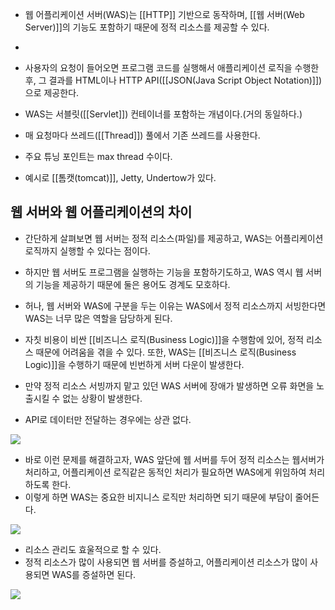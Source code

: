 
- 웹 어플리케이션 서버(WAS)는 [[HTTP]] 기반으로 동작하며, [[웹 서버(Web Server)]]의 기능도 포함하기 때문에 정적 리소스를 제공할 수 있다. 
- 
- 사용자의 요청이 들어오면 프로그램 코드를 실행해서 애플리케이션 로직을 수행한 후, 그 결과를 HTML이나 HTTP API([[JSON(Java Script Object Notation)]])으로 제공한다.  

- WAS는 서블릿([[Servlet]]) 컨테이너를 포함하는 개념이다.(거의 동일하다.)

- 매 요청마다 쓰레드([[Thread]]) 풀에서 기존 쓰레드를 사용한다.
- 주요 튜닝 포인트는 max thread 수이다.

- 예시로 [[톰캣(tomcat)]], Jetty, Undertow가 있다.


## 웹 서버와 웹 어플리케이션의 차이

- 간단하게 살펴보면 웹 서버는 정적 리소스(파일)를 제공하고, WAS는 어플리케이션 로직까지 실행할 수 있다는 점이다.

- 하지만 웹 서버도 프로그램을 실행하는 기능을 포함하기도하고, WAS 역시 웹 서버의 기능을 제공하기 때문에 둘은 용어도 경계도 모호하다.

- 허나, 웹 서버와 WAS에 구분을 두는 이유는 WAS에서 정적 리소스까지 서빙한다면 WAS는 너무 많은 역할을 담당하게 된다. 

- 자칫 비용이 비싼 [[비즈니스 로직(Business Logic)]]을 수행함에 있어, 정적 리소스 때문에 어려움을 겪을 수 있다. 또한, WAS는 [[비즈니스 로직(Business Logic)]]을 수행하기 때문에 빈번하게 서버 다운이 발생한다.

- 만약 정적 리소스 서빙까지 맡고 있던 WAS 서버에 장애가 발생하면 오류 화면을 노출시킬 수 없는 상황이 발생한다.
- API로 데이터만 전달하는 경우에는 상관 없다.

![](https://blog.kakaocdn.net/dn/cC1SbE/btrKIyqWPto/H3TzSzl5fIwO0GwRXphBvk/img.png)

- 바로 이런 문제를 해결하고자, WAS 앞단에 웹 서버를 두어 정적 리소스는 웹서버가 처리하고, 어플리케이션 로직같은 동적인 처리가 필요하면 WAS에게 위임하여 처리하도록 한다. 
- 이렇게 하면 WAS는 중요한 비지니스 로직만 처리하면 되기 때문에 부담이 줄어든다.

![](https://blog.kakaocdn.net/dn/bBo2aj/btrKGQ0pr3A/CCHcNxj9f0dbCCHIzBB380/img.png)

- 리소스 관리도 효울적으로 할 수 있다. 
- 정적 리소스가 많이 사용되면 웹 서버를 증설하고, 어플리케이션 리소스가 많이 사용되면 WAS를 증설하면 된다.

![](https://blog.kakaocdn.net/dn/cWJMDB/btrKHvOYrY2/V2PdVv6S4rKXqPtgOsvuSK/img.png)
